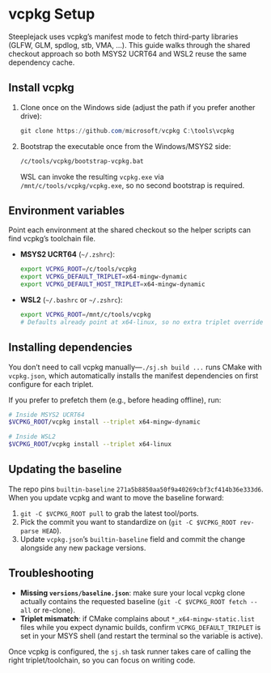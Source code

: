 # vcpkg Setup

Steeplejack uses vcpkg’s manifest mode to fetch third-party libraries (GLFW, GLM, spdlog, stb, VMA, …). This guide walks through the shared checkout approach so both MSYS2 UCRT64 and WSL2 reuse the same dependency cache.

## Install vcpkg

1. Clone once on the Windows side (adjust the path if you prefer another drive):

   ```powershell
   git clone https://github.com/microsoft/vcpkg C:\tools\vcpkg
   ```

2. Bootstrap the executable once from the Windows/MSYS2 side:

   ```bash
   /c/tools/vcpkg/bootstrap-vcpkg.bat
   ```

   WSL can invoke the resulting `vcpkg.exe` via `/mnt/c/tools/vcpkg/vcpkg.exe`, so no second bootstrap is required.

## Environment variables

Point each environment at the shared checkout so the helper scripts can find vcpkg’s toolchain file.

- **MSYS2 UCRT64** (`~/.zshrc`):

  ```bash
  export VCPKG_ROOT=/c/tools/vcpkg
  export VCPKG_DEFAULT_TRIPLET=x64-mingw-dynamic
  export VCPKG_DEFAULT_HOST_TRIPLET=x64-mingw-dynamic
  ```

- **WSL2** (`~/.bashrc` or `~/.zshrc`):

  ```bash
  export VCPKG_ROOT=/mnt/c/tools/vcpkg
  # Defaults already point at x64-linux, so no extra triplet overrides needed.
  ```

## Installing dependencies

You don’t need to call vcpkg manually—`./sj.sh build ...` runs CMake with `vcpkg.json`, which automatically installs the manifest dependencies on first configure for each triplet.

If you prefer to prefetch them (e.g., before heading offline), run:

```bash
# Inside MSYS2 UCRT64
$VCPKG_ROOT/vcpkg install --triplet x64-mingw-dynamic

# Inside WSL2
$VCPKG_ROOT/vcpkg install --triplet x64-linux
```

## Updating the baseline

The repo pins `builtin-baseline` `271a5b8850aa50f9a40269cbf3cf414b36e333d6`. When you update vcpkg and want to move the baseline forward:

1. `git -C $VCPKG_ROOT pull` to grab the latest tool/ports.
2. Pick the commit you want to standardize on (`git -C $VCPKG_ROOT rev-parse HEAD`).
3. Update `vcpkg.json`’s `builtin-baseline` field and commit the change alongside any new package versions.

## Troubleshooting

- **Missing `versions/baseline.json`**: make sure your local vcpkg clone actually contains the requested baseline (`git -C $VCPKG_ROOT fetch --all` or re-clone).
- **Triplet mismatch**: if CMake complains about `*_x64-mingw-static.list` files while you expect dynamic builds, confirm `VCPKG_DEFAULT_TRIPLET` is set in your MSYS shell (and restart the terminal so the variable is active).

Once vcpkg is configured, the `sj.sh` task runner takes care of calling the right triplet/toolchain, so you can focus on writing code.
